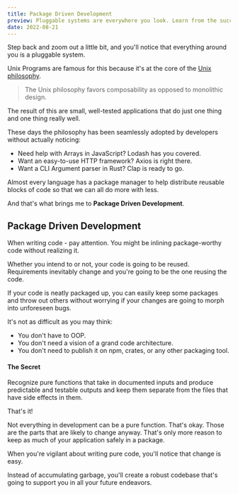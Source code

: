 ```yaml
---
title: Package Driven Development
preview: Pluggable systems are everywhere you look. Learn from the success around you and apply the principle to your projects right now.
date: 2022-08-21
---
```


Step back and zoom out a little bit, and you'll notice that everything around you is a pluggable system.

Unix Programs are famous for this because it's at the core of the [Unix philosophy](https://en.wikipedia.org/wiki/Unix_philosophy).

> The Unix philosophy favors composability as opposed to monolithic design.

The result of this are small, well-tested applications that do just one thing and one thing really well. 

These days the philosophy has been seamlessly adopted by developers without actually noticing:

* Need help with Arrays in JavaScript? Lodash has you covered.
* Want an easy-to-use HTTP framework? Axios is right there.
* Want a CLI Argument parser in Rust? Clap is ready to go.

Almost every language has a package manager to help distribute reusable blocks of code so that we can all do more with less.

And that's what brings me to **Package Driven Development**.
## Package Driven Development
When writing code - pay attention.
You might be inlining package-worthy code without realizing it.

Whether you intend to or not, your code is going to be reused.
Requirements inevitably change and you're going to be the one reusing the code.

If your code is neatly packaged up, you can easily keep some packages and throw out others without worrying if your changes are going to morph into unforeseen bugs.

It's not as difficult as you may think:

* You don't have to OOP.
* You don't need a vision of a grand code architecture.
* You don't need to publish it on npm, crates, or any other packaging tool.

#### The Secret
Recognize pure functions that take in documented inputs and produce predictable and testable outputs and keep them separate from the files that have side effects in them.

That's it!

Not everything in development can be a pure function.
That's okay.
Those are the parts that are likely to change anyway.
That's only more reason to keep as much of your application safely in a package.

When you're vigilant about writing pure code, you'll notice that change is easy.

Instead of accumulating garbage, you'll create a robust codebase that's going to support you in all your future endeavors. 
